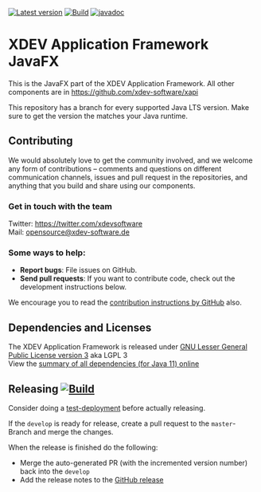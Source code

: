 [![Latest version](https://img.shields.io/maven-central/v/com.xdev-software/xapi-fx)](https://mvnrepository.com/artifact/com.xdev-software/xapi-fx)
[![Build](https://img.shields.io/github/workflow/status/xdev-software/xapi-fx/Check%20Build/develop)](https://github.com/xdev-software/xapi-fx/actions/workflows/checkBuild.yml?query=branch%3Adevelop)
[![javadoc](https://javadoc.io/badge2/com.xdev-software/xapi-fx/javadoc.svg)](https://javadoc.io/doc/com.xdev-software/xapi-fx) 

# XDEV Application Framework JavaFX
This is the JavaFX part of the XDEV Application Framework. All other components are in https://github.com/xdev-software/xapi

This repository has a branch for every supported Java LTS version. Make sure to get the version the matches your Java runtime.

## Contributing

We would absolutely love to get the community involved, and we welcome any form of contributions – comments and questions on different communication channels, issues and pull request in the repositories, and anything that you build and share using our components.

### Get in touch with the team

Twitter: https://twitter.com/xdevsoftware<br/>
Mail: opensource@xdev-software.de

### Some ways to help:

- **Report bugs**: File issues on GitHub.
- **Send pull requests**: If you want to contribute code, check out the development instructions below.

We encourage you to read the [contribution instructions by GitHub](https://guides.github.com/activities/contributing-to-open-source/#contributing) also.

## Dependencies and Licenses
The XDEV Application Framework is released under [GNU Lesser General Public License version 3](https://www.gnu.org/licenses/lgpl-3.0.en.html) aka LGPL 3<br/>
View the [summary of all dependencies (for Java 11) online](https://xdev-software.github.io/xapi-fx/dependencies/)

## Releasing [![Build](https://img.shields.io/github/workflow/status/xdev-software/xapi-fx/Release?label=Release)](https://github.com/xdev-software/xapi-fx/actions/workflows/release.yml)
Consider doing a [test-deployment](https://github.com/xdev-software/xapi-fx/actions/workflows/test-deploy.yml?query=branch%3Adevelop) before actually releasing.

If the ``develop`` is ready for release, create a pull request to the ``master``-Branch and merge the changes.

When the release is finished do the following:
* Merge the auto-generated PR (with the incremented version number) back into the ``develop``
* Add the release notes to the [GitHub release](https://github.com/xdev-software/xapi-fx/releases/latest)
